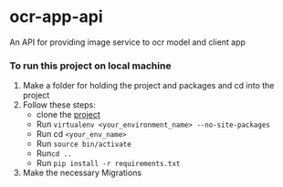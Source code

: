# ocr-app-api
An API for providing image service to ocr model and client app

### To run this project on local machine
1. Make a folder for holding the project and packages and cd into the project
2. Follow these steps:
   * clone the [project](https://github.com/vinaykornapalli/ocr-app-api.git)
   * Run ```virtualenv <your_environment_name> --no-site-packages```
   * Run cd ```<your_env_name>```
   * Run ```source bin/activate```
   * Run```cd ..```
   * Run ```pip install -r requirements.txt```  
3. Make the necessary Migrations
